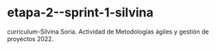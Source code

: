 # etapa-2--sprint-1-silvina
curriculum-Silvina Soria. Actividad de Metodologías ágiles y gestión de proyectos 2022.
